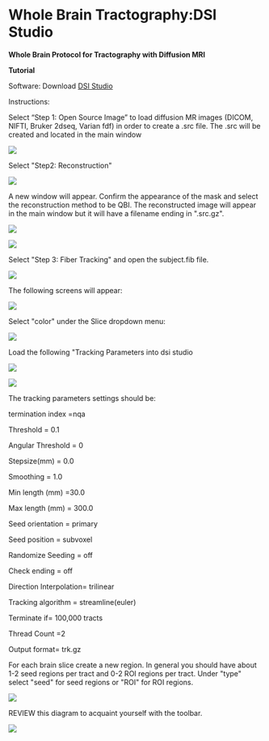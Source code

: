 # Whole Brain Tractography:DSI Studio

**Whole Brain Protocol for Tractography with Diffusion MRI**

**Tutorial**

Software: Download [DSI Studio](http://dsi-studio.labsolver.org/dsi-studio-download)

Instructions:

 Select “Step 1: Open Source Image” to load diffusion MR images \(DICOM, NIFTI, Bruker 2dseq, Varian fdf\) in order to create a .src file. The .src will be created and located in the main window

![](../.gitbook/assets/screen-shot-2020-09-14-at-10.20.59-am.png)

Select "Step2: Reconstruction"

![](../.gitbook/assets/screen-shot-2020-09-14-at-10.26.56-am.png)



A new window will appear. Confirm the appearance of the mask and select the reconstruction method to be QBI. The reconstructed image will appear in the main window but it will have a filename ending in ".src.gz".

![](../.gitbook/assets/screen-shot-2020-09-14-at-10.36.09-am.png)

![](../.gitbook/assets/screen-shot-2020-09-14-at-10.31.49-am.png)

Select "Step 3: Fiber Tracking" and open the subject.fib file.

![](../.gitbook/assets/screen-shot-2020-09-14-at-11.23.24-am.png)

 The following screens will appear:

![](../.gitbook/assets/screen-shot-2020-09-14-at-11.25.41-am.png)

Select "color" under the Slice dropdown menu:

![](../.gitbook/assets/screen-shot-2020-09-14-at-11.27.41-am.png)

Load the following "Tracking Parameters into dsi studio

![](../.gitbook/assets/screen-shot-2020-09-14-at-11.29.53-am.png)

![](../.gitbook/assets/screen-shot-2020-09-14-at-11.32.21-am.png)

The tracking parameters settings should be:

termination index =nqa

Threshold = 0.1

Angular Threshold = 0

Stepsize\(mm\) = 0.0

Smoothing = 1.0

Min length \(mm\) =30.0

Max length \(mm\) = 300.0

Seed orientation = primary

Seed position = subvoxel

Randomize Seeding = off

Check ending = off

Direction Interpolation= trilinear

Tracking algorithm = streamline\(euler\)

Terminate if= 100,000 tracts

Thread Count =2

Output format= trk.gz



For each brain slice create a new region. In general you should have about 1-2 seed regions per tract and 0-2 ROI regions per tract.  Under "type" select "seed" for seed regions or "ROI" for ROI regions.

![](../.gitbook/assets/screen-shot-2020-09-14-at-11.48.10-am.png)

REVIEW this diagram to acquaint yourself with the toolbar.

![](../.gitbook/assets/screen-shot-2020-09-14-at-11.50.51-am.png)

